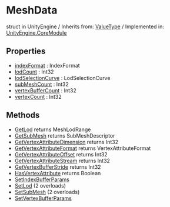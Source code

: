 # MeshData
struct in UnityEngine
 / Inherits from: <a href="https://docs.unity3d.com/6000.2/Documentation/ScriptReference/ValueType.html">ValueType</a> / Implemented in: <a href="https://docs.unity3d.com/6000.2/Documentation/ScriptReference/UnityEngine.CoreModule.html">UnityEngine.CoreModule</a>

## Properties
- <a href="https://docs.unity3d.com/6000.2/Documentation/ScriptReference/MeshData-indexFormat.html">indexFormat</a> : IndexFormat
- <a href="https://docs.unity3d.com/6000.2/Documentation/ScriptReference/MeshData-lodCount.html">lodCount</a> : Int32
- <a href="https://docs.unity3d.com/6000.2/Documentation/ScriptReference/MeshData-lodSelectionCurve.html">lodSelectionCurve</a> : LodSelectionCurve
- <a href="https://docs.unity3d.com/6000.2/Documentation/ScriptReference/MeshData-subMeshCount.html">subMeshCount</a> : Int32
- <a href="https://docs.unity3d.com/6000.2/Documentation/ScriptReference/MeshData-vertexBufferCount.html">vertexBufferCount</a> : Int32
- <a href="https://docs.unity3d.com/6000.2/Documentation/ScriptReference/MeshData-vertexCount.html">vertexCount</a> : Int32

## Methods
- <a href="https://docs.unity3d.com/6000.2/Documentation/ScriptReference/MeshData.GetLod.html">GetLod</a> returns MeshLodRange
- <a href="https://docs.unity3d.com/6000.2/Documentation/ScriptReference/MeshData.GetSubMesh.html">GetSubMesh</a> returns SubMeshDescriptor
- <a href="https://docs.unity3d.com/6000.2/Documentation/ScriptReference/MeshData.GetVertexAttributeDimension.html">GetVertexAttributeDimension</a> returns Int32
- <a href="https://docs.unity3d.com/6000.2/Documentation/ScriptReference/MeshData.GetVertexAttributeFormat.html">GetVertexAttributeFormat</a> returns VertexAttributeFormat
- <a href="https://docs.unity3d.com/6000.2/Documentation/ScriptReference/MeshData.GetVertexAttributeOffset.html">GetVertexAttributeOffset</a> returns Int32
- <a href="https://docs.unity3d.com/6000.2/Documentation/ScriptReference/MeshData.GetVertexAttributeStream.html">GetVertexAttributeStream</a> returns Int32
- <a href="https://docs.unity3d.com/6000.2/Documentation/ScriptReference/MeshData.GetVertexBufferStride.html">GetVertexBufferStride</a> returns Int32
- <a href="https://docs.unity3d.com/6000.2/Documentation/ScriptReference/MeshData.HasVertexAttribute.html">HasVertexAttribute</a> returns Boolean
- <a href="https://docs.unity3d.com/6000.2/Documentation/ScriptReference/MeshData.SetIndexBufferParams.html">SetIndexBufferParams</a>
- <a href="https://docs.unity3d.com/6000.2/Documentation/ScriptReference/MeshData.SetLod.html">SetLod</a> (2 overloads)
- <a href="https://docs.unity3d.com/6000.2/Documentation/ScriptReference/MeshData.SetSubMesh.html">SetSubMesh</a> (2 overloads)
- <a href="https://docs.unity3d.com/6000.2/Documentation/ScriptReference/MeshData.SetVertexBufferParams.html">SetVertexBufferParams</a>
